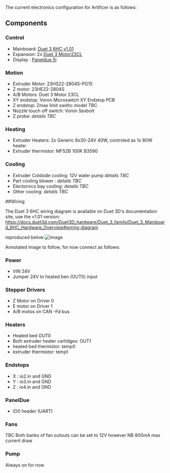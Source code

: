 The current electronics configuration for Artificer is as follows:

## Components

### Control
* Mainboard: [Duet 3 6HC v1.01](https://docs.duet3d.com/Duet3D_hardware/Duet_3_family/Duet_3_Mainboard_6HC_Hardware_Overview)
* Expansion: 2x [Duet 3 Motor23CL](https://docs.duet3d.com/en/Duet3D_hardware/Duet_3_family/Duet_3_Motor_23CL)
* Display : [Paneldue 5i](https://docs.duet3d.com/Duet3D_hardware/Accessories/PanelDue)

### Motion

* Extruder Motor: 23HS22-2804S-PG15
* Z motor: 23HE22-2804S
* A/B Motors: Duet 3 Motor 23CL
* XY endstop: Voron Microswitch XY Endstop PCB
* Z endstop: Zmax limit swithc model TBC
* Nozzle touch off switch: Voron Sexbolt
* Z probe: _details TBC_

### Heating

* Extruder Heaters: 2x Generic 6x30-24V 40W, controled as 1x 80W heater
* Extruder thermistor: MF52B 100K B3590

### Cooling
* Extruder Coldside cooling: 12V water pump _details TBC_
* Part cooling blower : _details TBC_
* Electornics bay cooling: _details TBC_
* Other cooling: _details TBC_

##Wiring

The Duet 3 6HC wiring diagram is available on Duet 3D's documentation site, use the v1.01 version:
https://docs.duet3d.com/Duet3D_hardware/Duet_3_family/Duet_3_Mainboard_6HC_Hardware_Overview#wiring-diagram

reproduced below
![image](https://github.com/Metal-Printing-Club/Artificer/assets/1642947/eb1fd5e3-75cd-4b15-918b-678a8da808b4)


Annotated image to follow, for now connect as follows:
### Power
* VIN 24V
* Jumper 24V to heated ben (OUT0) input

### Stepper Drivers
* Z Motor on Driver 0
* E motor on Driver 1
* A/B motos on CAN -Fd bus

### Heaters
* Heated bed OUT0
* Both extruder heater cartidges: OUT1
* heated bed thermistor: temp0
* extruder thermistor: temp1

### Endstops
* X : io2.in and GND
* Y : io3.in and GND
* Z : io4.in and GND

### PanelDue
* IO0 header (UART)

### Fans
TBC
Both banks of fan outouts can be set to 12V however NB 800mA max current draw

### Pump
Always on for now



  
